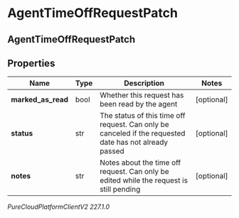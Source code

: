 # AgentTimeOffRequestPatch

## AgentTimeOffRequestPatch

## Properties

|Name | Type | Description | Notes|
|------------ | ------------- | ------------- | -------------|
| **marked_as_read** | bool | Whether this request has been read by the agent | [optional] |
| **status** | str | The status of this time off request. Can only be canceled if the requested date has not already passed | [optional] |
| **notes** | str | Notes about the time off request. Can only be edited while the request is still pending | [optional] |



_PureCloudPlatformClientV2 227.1.0_
